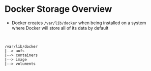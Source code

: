 # Docker Storage Overview

* Docker creates `/var/lib/docker` when being installed on a system where Docker will store all of its data by default

<br>

```Text
/var/lib/docker
|--> aufs
|--> containers
|--> image
|--> voluments
```
